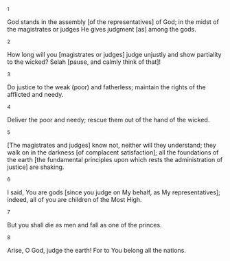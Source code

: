 <sup>1</sup> 

God stands in the assembly [of the representatives] of God; in the midst of the magistrates or judges He gives judgment [as] among the gods. 

<sup>2</sup> 

How long will you [magistrates or judges] judge unjustly and show partiality to the wicked? Selah [pause, and calmly think of that]! 

<sup>3</sup> 

Do justice to the weak (poor) and fatherless; maintain the rights of the afflicted and needy. 

<sup>4</sup> 

Deliver the poor and needy; rescue them out of the hand of the wicked. 

<sup>5</sup> 

[The magistrates and judges] know not, neither will they understand; they walk on in the darkness [of complacent satisfaction]; all the foundations of the earth [the fundamental principles upon which rests the administration of justice] are shaking. 

<sup>6</sup> 

I said, You are gods [since you judge on My behalf, as My representatives]; indeed, all of you are children of the Most High. 

<sup>7</sup> 

But you shall die as men and fall as one of the princes. 

<sup>8</sup> 

Arise, O God, judge the earth! For to You belong all the nations.